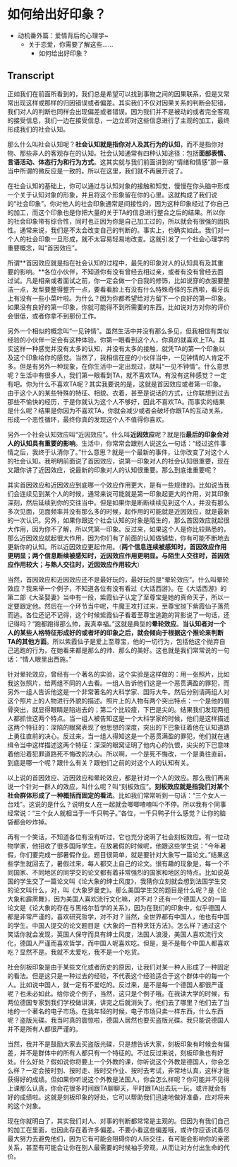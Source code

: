 # 如何给出好印象？

- 动机番外篇：爱情背后的心理学~
  - 关于恋爱，你需要了解这些……
    - 如何给出好印象？

## Transcript

正如我们在前面所看到的，我们总是希望可以找到事物之间的因果联系，但是又常常出现这样或那样的归因错误或者偏差。其实我们不仅对因果关系的判断会犯错，我们对人的判断也同样会出现偏差或者错误。因为我们并不是被动的或者完全客观的接受信息，我们一边在接受信息，一边立即对这些信息进行了主观的加工，最终形成我们的社会认知。

那么什么叫社会认知呢？**社会认知就是指你对人及其行为的认知**，而不是指你对物、那些非人的客观存在的认知。社会认知通常有四种认知途径：包括**面部表情、言语活动、体态行为和行为方式**。这其实就与我们前面讲到的“情绪和情感”那一章当中所谓的微反应是一致的。所以在这里，我们就不再展开说了。

在社会认知的基础上，你可以通过与认知对象的接触和知觉，慢慢在你头脑中形成一个关于认知对象的形象，并且将这个形象留在你的心里。这就构成了我们说的“社会印象”。你对他人的社会印象通常是间接性的，因为这种印象经过了你自己的加工，而这个印象也是你把大量的关于TA的信息进行整合之后的结果。所以你的社会印象带有综合性，同时也正因为你是自己加工过的，所以就会有很强的固执性。通常来说，我们是不太会改变自己的判断的。事实上，也确实如此。我们对一个人的社会印象一旦形成，就不太容易轻易地改变。这就引发了一个社会心理学的重要概念，叫“首因效应”。

所谓**首因效应就是指在社会认知的过程中，最先的印象对人的认知具有及其重要的影响。**各位小伙伴，不知道你有没有曾经去相过亲，或者有没有曾经去面过试。凡是相亲或者面试之前，你一定会做一个自我的修饰，比如说穿的衣服要整洁一点，发型要整得整齐一点，要看看脸上有没有什么特殊奇怪的东西啦，看牙齿上有没有一些小菜叶啦。为什么？因为你都希望给对方留下一个良好的第一印象。如果没有良好的第一印象，你就可能得不到所需要的东西，比如说对方对你的评价会很低，或者你拿不到那份工作。

另外一个相似的概念叫“一见钟情”。虽然生活中并没有那么多见，但我相信有类似经验的小伙伴一定会有这种体验。你第一眼看到这个人，你真的就喜欢上TA。其实这样一种感觉并没有太多的认知，并没有太多的接触，就凭TA的第一个印象以及这个印象给你的感觉。当然了，我相信在座的小伙伴当中，一见钟情的人肯定不多。但是有另外一种现象，在你生活中一定出现过，就叫“一见不钟情”。什么意思呢？生活中有很多人，我们第一眼看到TA，就不喜欢TA。有没有这种感觉？一定有吧。你为什么不喜欢TA呢？其实我要说的是，这就是首因效应或者第一印象。由于这个人的某些特殊的特征、相貌、衣着，甚至是说话的方式，让你联想到过去那些不愉快的经历，于是你就认为这个人不够好，因此不喜欢TA。而事实的结果是什么呢？结果是你因为不喜欢TA，你就会减少或者会破坏你跟TA的互动关系，形成一个恶性循环，最终你真的发现这个人不值得你喜欢。

另外一个社会认知效应叫“近因效应”。什么叫**近因效应**呢？就是指**最后的印象会对人的认知具有重要的影响**。生活中，你常常会跟别人说这么一句话：“经过这件事情之后，我终于认清你了。”什么意思？就是一个最新的事件，让你改变了对这个人的社会认知。我明明前面说了首因效应，说第一印象对人的社会认知很重要，现在又跟你讲了近因效应，说最新的印象对人的认知很重要。那么到底谁重要呢？

其实首因效应和近因效应到底哪一个效应作用更大，是有一些规律的。比如说当我们会连续见到某个人的时候，通常来说可能就是第一印象起更大的作用，对其印象深刻，然后延续到你的交往当中。但是如果你是断断续续见到这个人，并没有那么多次见面，见面频率并没有那么多的时候，起作用的可能就是近因效应，就是最新的一次认识。另外，如果你跟这个社会认知的对象是陌生的，那么首因效应就起很大作用，因为你不了解，所以凭第一印象。反过来，如果这个人是你比较熟悉的，那么近因效应就起很大作用，因为你们有了前面的认知做铺垫，你有可能不断地去更新你的认知。所以近因效应更起作用。（**两个信息连续被感知时，首因效应作用更明显；两个信息断续被感知时，近因效应作用更明显。与陌生人交往时，首因效应作用较大；与熟人交往时，近因效应作用较大**）

当然，首因效应和近因效应还不是最好玩的，最好玩的是“晕轮效应”。什么叫晕轮效应？我来举一个例子，不知道各位有没有看过《大话西游》。在《大话西游》的第二部《大圣娶妻》当中有一段，紫霞仙子认定了至尊宝是她的真命天子，所以一定要跟定他。然后在一个环节当中呢，牛魔王攻打过来，至尊宝抛下紫霞仙子落荒而逃。各位还记不记得，这个时候紫霞仙子看着至尊宝逃跑的背影说了一句话，还记得吗？“跑都跑得那么帅，我真幸福。”这就是典型的**晕轮效应**。**当认知者对一个人的某些人格特征形成好的或者坏的印象之后，就会倾向于根据这个推论来判断TA的其他方面**。所以紫霞仙子是爱上至尊宝，他的一切行为，包括他这个抛弃自己逃跑的行为，在她看来都是那么的帅、那么的美好。这也就是我们常常说的一句话：“情人眼里出西施。”

针对晕轮效应，曾经有一个著名的实验，这个实验是这样做的：用一张照片，比如我这张照片，给两组不同的人去看。一组人告诉他们这是一个恶贯满盈的罪犯，而另外一组人告诉他这是一个非常著名的大科学家、国际大牛。然后分别请两组人对这个照片上的人物进行外貌的描述。照片上的人物有两个突出特点：一个是他的眉骨突出，就显得眼睛是陷进去的；第二个比较瘦，下巴是尖的。结果我们发现两组人都抓住这两个特点。当一组人被告知这是一个大科学家的时候，他们是这样描述这两个特征的：深陷的眼窝表现了他思想的深度，突出的下巴象征着他在认知道路上勇往直前的决心。反过来，当一组人得知这是一个恶贯满盈的罪犯，他们就在通缉令当中这样描述这两个特征：深深的眼窝证明了他内心的仇恨，尖尖的下巴意味着他沿着犯罪道路死不悔改的决心。所以啊，一个是死不悔改，一个是勇往直前，到底是哪一个呢？跟什么有关？跟他们之前的对这个人的认知有关。

以上说的首因效应、近因效应和晕轮效应，都是针对一个人的效应。那么我们再来说一个针对一群人的效应，叫什么呢？叫“刻板效应”。**刻板效应就是指我们对某个社会群体形成了一种概括而固定的看法**。比如我们常常听到一句话：“三个女人一台戏”。这说的是什么？说明女人在一起就会唧唧喳喳叫个不停。所以我有个同事经常说：“三个女人就相当于一千只鸭子。”各位，一千只鸭子什么感觉？让你的脑袋都会吵炸掉。

再有一个笑话，不知道各位有没有听过，它也充分说明了社会刻板效应。有一位动物学家，他招收了很多国际学生。在放暑假的时候呢，他跟这些学生说：“今年暑假，你们要完成一部暑假作业。题目很简单，就是要针对大象写一篇论文。”结果这些学生就回去了，暑假过来，每人都交上自己的论文。很有趣的现象是，每一个不同国家、不同地区的同学交的论文都有着非常强烈的国家和地区的特点。比如说英国的学生交了一篇论文叫《论大象的绅士风度》，我猜你立刻就会想到法国学生交的论文叫什么，对，叫《大象罗曼史》。那么美国学生交的题目是什么呢？是《论大象和霹雳舞》，因为美国人喜欢流行文化嘛，对不对？还有一个德国人交的一篇论文是《论大象的存在与黑格尔哲学的关系》，因为在我们的印象中，似乎德国人都是非常严谨的，喜欢研究哲学，对不对？当然，全世界都有中国人，他也有中国的学生。中国人提交的论文题目是《大象的一百种烹饪方法》。怎么样？通过这个笑话你就会发现，英国人保守而具有绅士风度，法国人浪漫，美国人喜欢流行文化，德国人严谨而喜欢哲学，而中国人呢喜欢吃。但是，是不是每个中国人都喜欢吃？显然不是。我就不太爱吃，我不是一个吃货。

社会刻板印象是由于某些文化或者历史的原因，让我们对某一种人形成了一种固定的看法。但是这只是一种过去的经验，不代表这个经验适合于这个群体中的每一个人。比如说中国人，就一定有不爱吃的。反过来，是不是每一个德国人都很严谨呢？也未必如此。给你说个例子，当然，这只是个例子哦。在我读大学的时候，有两位德国专家到我们学校做讲演，讲完之后就消失了。他们去了哪里？他们去了当地的一个著名的电子市场。在我年轻的时候，电子市场只卖一样东西，什么东西呢？盗版光碟。我当时真的震惊啦，德国人居然也要买盗版光碟。我只能说德国人并不是所有人都很严谨的。

当然，我并不是鼓励大家去买盗版光碟，只是想告诉大家，刻板印象有时候会有偏差，并不是群体中的所有人都只有一个特征的。不过反过来说，刻板印象也有好处。什么好处？假如说你将要上一个外教的课，你听说这个外教是德国人，你会怎么样？一定会按时到、按时走、按时交作业、按时去考试，非常地认真，这样才能获得好的成绩。但如果你听说这个外教是法国人，你会怎么样呢？你可能并不见得上课那么认真，你会花很多时间跟TA聊聊天，平时跟TA出去玩一玩，或许就会有好的成绩啦。这就是刻板印象的好处，它可以帮助我们迅速地做好准备，应对将来的这个对象。

现在你就明白了，其实我们对人、对事的判断都常常是主观的。但因为有我们自己的加工在里面，也因此存在着许多偏差。不要小看这些偏差哦，或许你应该试着尽最大努力去避免他们，因为它有可能会阻碍你的人际交往，有可能会影响你的亲密关系，甚至有可能会让你在别人最需要的时候袖手旁观，从而让对方付出生命的代价。
